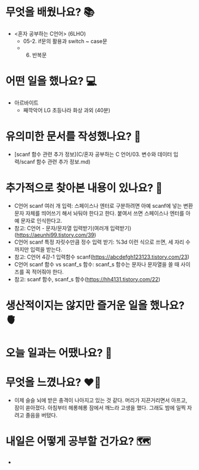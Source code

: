 # 무엇을 배웠나요? 📚 
- <혼자 공부하는 C언어> (6LHO)
    - 05-2. if문의 활용과 switch ~ case문
    - 06. 반복문

# 어떤 일을 했나요? 💻
- 아르바이트
    - 째깍악어 LG 초등나라 화상 과외 (40분)

# 유의미한 문서를 작성했나요? 📝
- [scanf 함수 관련 추가 정보](C/혼자 공부하는 C 언어/03. 변수와 데이터 입력/scanf 함수 관련 추가 정보.md)

# 추가적으로 찾아본 내용이 있나요? 🌊
- C언어 scanf 여러 개 입력: 스페이스나 엔터로 구분하려면 아예 scanf에 넣는 변환 문자 자체를 띄어쓰기 해서 놔둬야 한다고 한다. 붙여서 쓰면 스페이스나 엔터를 아예 문자로 인식한다고.
- 참고: C언어 - 문자/문자열 입력받기(여러개 입력받기)(https://aeunhi99.tistory.com/39)
- C언어 scanf 특정 자릿수만큼 정수 입력 받기: %3d 이런 식으로 쓰면, 세 자리 수까지만 입력을 받는다.
- 참고: C언어 4강-1 입력함수 scanf(https://abcdefgh123123.tistory.com/23)
- C언어 scanf 함수 vs scanf_s 함수: scanf_s 함수는 문자나 문자열을 쓸 때 사이즈를 꼭 적어줘야 한다.
- 참고: scanf 함수, scanf_s 함수(https://hh4131.tistory.com/22)

# 생산적이지는 않지만 즐거운 일을 했나요? 🫀

# 오늘 일과는 어땠나요? 🧳

# 무엇을 느꼈나요? ❤️‍🔥
- 이제 슬슬 뇌에 받은 충격이 나아지고 있는 것 같다. 머리가 지끈거리면서 아프고, 잠이 쏟아졌다. 아침부터 헤롱헤롱 잠에서 깨느라 고생을 했다. 그래도 밤에 일찍 자려고 졸음을 버텼다.

# 내일은 어떻게 공부할 건가요? 🗺
- 